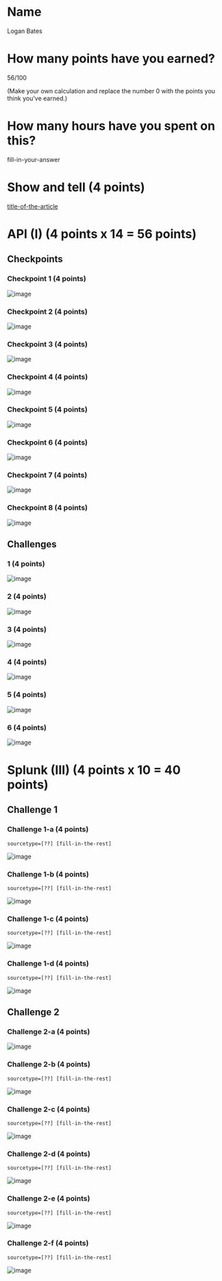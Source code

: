 # Name

Logan Bates

# How many points have you earned?

56/100

(Make your own calculation and replace the number 0 with the points you think you've earned.)

# How many hours have you spent on this?

fill-in-your-answer

# Show and tell (4 points)

[title-of-the-article](http://link-to-an-interesting-data-visualization-about-politics)

# API (I) (4 points x 14 = 56 points)

## Checkpoints

### Checkpoint 1 (4 points)

![image](checkpoint1.png?raw=true)

### Checkpoint 2 (4 points)

![image](checkpoint2.png?raw=true)

### Checkpoint 3 (4 points)

![image](checkpoint3.png?raw=true)

### Checkpoint 4 (4 points)

![image](checkpoint4.png?raw=true)

### Checkpoint 5 (4 points)

![image](checkpoint5.png?raw=true)

### Checkpoint 6 (4 points)

![image](checkpoint6.png?raw=true)

### Checkpoint 7 (4 points)

![image](checkpoint7.png?raw=true)

### Checkpoint 8 (4 points)

![image](checkpoint8.png?raw=true)

## Challenges

### 1 (4 points)

![image](challenge1.png?raw=true)

### 2 (4 points)

![image](challenge2.png?raw=true)

### 3 (4 points)

![image](challenge3.png?raw=true)

### 4 (4 points)

![image](challenge4.png?raw=true)

### 5 (4 points)

![image](challenge5.png?raw=true)

### 6 (4 points)

![image](challenge6.png?raw=true)



# Splunk (III) (4 points x 10 = 40 points)

## Challenge 1

### Challenge 1-a (4 points)
```
sourcetype=[??] [fill-in-the-rest]
```
![image](image.png?raw=true)

### Challenge 1-b (4 points)
```
sourcetype=[??] [fill-in-the-rest]
```
![image](image.png?raw=true)

### Challenge 1-c (4 points)
```
sourcetype=[??] [fill-in-the-rest]
```
![image](image.png?raw=true)

### Challenge 1-d (4 points)
```
sourcetype=[??] [fill-in-the-rest]
```
![image](image.png?raw=true)

## Challenge 2

### Challenge 2-a (4 points)
![image](image.png?raw=true)

### Challenge 2-b (4 points)
```
sourcetype=[??] [fill-in-the-rest]
```
![image](image.png?raw=true)

### Challenge 2-c (4 points)
```
sourcetype=[??] [fill-in-the-rest]
```
![image](image.png?raw=true)

### Challenge 2-d (4 points)
```
sourcetype=[??] [fill-in-the-rest]
```
![image](image.png?raw=true)

### Challenge 2-e (4 points)
```
sourcetype=[??] [fill-in-the-rest]
```
![image](image.png?raw=true)

### Challenge 2-f (4 points)
```
sourcetype=[??] [fill-in-the-rest]
```
![image](image.png?raw=true)
